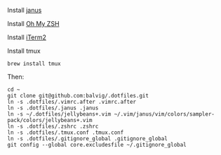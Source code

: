 Install [janus](https://github.com/carlhuda/janus)

Install [Oh My ZSH](https://github.com/robbyrussell/oh-my-zsh)

Install [iTerm2](http://www.iterm2.com)

Install tmux

    brew install tmux

Then:

    cd ~
    git clone git@github.com:balvig/.dotfiles.git
    ln -s .dotfiles/.vimrc.after .vimrc.after
    ln -s .dotfiles/.janus .janus
    ln -s ~/.dotfiles/jellybeans+.vim ~/.vim/janus/vim/colors/sampler-pack/colors/jellybeans+.vim
    ln -s .dotfiles/.zshrc .zshrc
    ln -s .dotfiles/.tmux.conf .tmux.conf
    ln -s .dotfiles/.gitignore_global .gitignore_global
    git config --global core.excludesfile ~/.gitignore_global
